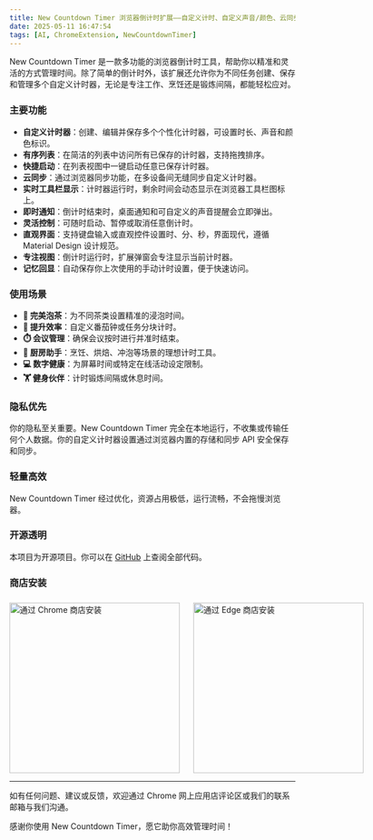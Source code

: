 ```yaml
---
title: New Countdown Timer 浏览器倒计时扩展——自定义计时、自定义声音/颜色、云同步、快捷启动列表、动态图标和通知
date: 2025-05-11 16:47:54
tags: [AI, ChromeExtension, NewCountdownTimer]
---
```


New Countdown Timer 是一款多功能的浏览器倒计时工具，帮助你以精准和灵活的方式管理时间。除了简单的倒计时外，该扩展还允许你为不同任务创建、保存和管理多个自定义计时器，无论是专注工作、烹饪还是锻炼间隔，都能轻松应对。

### 主要功能

- **自定义计时器**：创建、编辑并保存多个个性化计时器，可设置时长、声音和颜色标识。
- **有序列表**：在简洁的列表中访问所有已保存的计时器，支持拖拽排序。
- **快捷启动**：在列表视图中一键启动任意已保存计时器。
- **云同步**：通过浏览器同步功能，在多设备间无缝同步自定义计时器。
- **实时工具栏显示**：计时器运行时，剩余时间会动态显示在浏览器工具栏图标上。
- **即时通知**：倒计时结束时，桌面通知和可自定义的声音提醒会立即弹出。
- **灵活控制**：可随时启动、暂停或取消任意倒计时。
- **直观界面**：支持键盘输入或直观控件设置时、分、秒，界面现代，遵循 Material Design 设计规范。
- **专注视图**：倒计时运行时，扩展弹窗会专注显示当前计时器。
- **记忆回显**：自动保存你上次使用的手动计时设置，便于快速访问。

### 使用场景

- **🍵 完美泡茶**：为不同茶类设置精准的浸泡时间。
- **🎯 提升效率**：自定义番茄钟或任务分块计时。
- **⏱️ 会议管理**：确保会议按时进行并准时结束。
- **🍳 厨房助手**：烹饪、烘焙、冲泡等场景的理想计时工具。
- **💻 数字健康**：为屏幕时间或特定在线活动设定限制。
- **🏋️ 健身伙伴**：计时锻炼间隔或休息时间。

### 隐私优先

你的隐私至关重要。New Countdown Timer 完全在本地运行，不收集或传输任何个人数据。你的自定义计时器设置通过浏览器内置的存储和同步 API 安全保存和同步。

### 轻量高效

New Countdown Timer 经过优化，资源占用极低，运行流畅，不会拖慢浏览器。

### 开源透明

本项目为开源项目。你可以在 [GitHub](https://github.com/tower1229/countdown-chrome) 上查阅全部代码。

### 商店安装

<div style="display: flex; gap: 24px; align-items: center; justify-content: flex-start; margin-top: 24px;">
  <a href="https://chromewebstore.google.com/detail/new-countdown-timer/bidfonlkphldhabglikfailiocajegmn?authuser=0&hl=zh-CN" target="_blank" rel="noopener noreferrer">
    <img src="/asset/new-countdown-timer/install-chrome.png" alt="通过 Chrome 商店安装" style="width: 300px;" />
  </a>
  <a href="https://microsoftedge.microsoft.com/addons/detail/new-countdown-timer/inneoamppnbnoddhjapeeecilobndfpp" target="_blank" rel="noopener noreferrer">
    <img src="/asset/new-countdown-timer/install-edge.png" alt="通过 Edge 商店安装" style="width: 300px;" />
  </a>
</div>

---

如有任何问题、建议或反馈，欢迎通过 Chrome 网上应用店评论区或我们的联系邮箱与我们沟通。

感谢你使用 New Countdown Timer，愿它助你高效管理时间！
